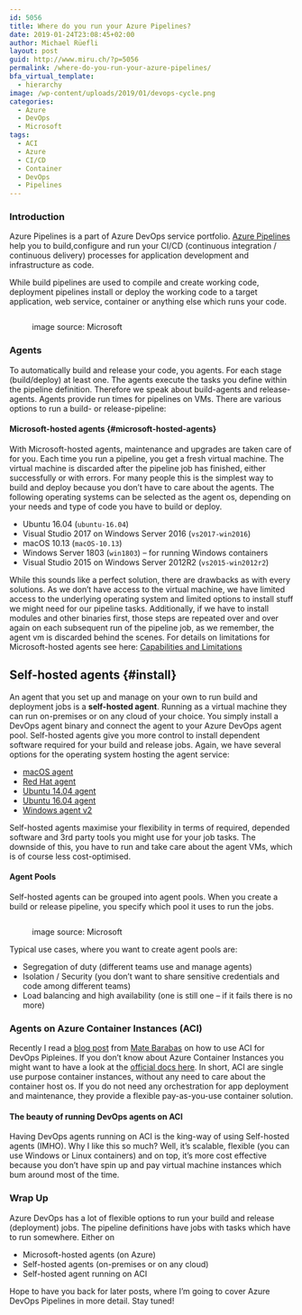 ```yaml
---
id: 5056
title: Where do you run your Azure Pipelines?
date: 2019-01-24T23:08:45+02:00
author: Michael Rüefli
layout: post
guid: http://www.miru.ch/?p=5056
permalink: /where-do-you-run-your-azure-pipelines/
bfa_virtual_template:
  - hierarchy
image: /wp-content/uploads/2019/01/devops-cycle.png
categories:
  - Azure
  - DevOps
  - Microsoft
tags:
  - ACI
  - Azure
  - CI/CD
  - Container
  - DevOps
  - Pipelines
---
```

### Introduction

Azure Pipelines is a part of Azure DevOps service portfolio. [Azure Pipelines](https://docs.microsoft.com/en-us/azure/devops/pipelines/index?view=vsts) help you to build,configure and run your CI/CD (continuous integration / continuous delivery) processes for application development and infrastructure as code.

While build pipelines are used to compile and create working code, deployment pipelines install or deploy the working code to a target application, web service, container or anything else which runs your code.<figure class="wp-block-image">

<img src="http://www.miru.ch/wp-content/uploads/2019/01/pipelines-image-designer.png" alt="" class="wp-image-5063" srcset="http://www.miru.ch/wp-content/uploads/2019/01/pipelines-image-designer.png 824w, http://www.miru.ch/wp-content/uploads/2019/01/pipelines-image-designer-300x131.png 300w, http://www.miru.ch/wp-content/uploads/2019/01/pipelines-image-designer-768x335.png 768w" sizes="(max-width: 824px) 100vw, 824px" /> <figcaption>image source: Microsoft</figcaption></figure> 

### Agents

To automatically build and release your code, you agents. For each stage (build/deploy) at least one. The agents execute the tasks you define within the pipeline definition. Therefore we speak about build-agents and release-agents. Agents provide run times for pipelines on VMs. There are various options to run a build- or release-pipeline:

#### Microsoft-hosted agents {#microsoft-hosted-agents}

With Microsoft-hosted agents, maintenance and upgrades are taken care of for you. Each time you run a pipeline, you get a fresh virtual machine. The virtual machine is discarded after the pipeline job has finished, either successfully or with errors. For many people this is the simplest way to build and deploy because you don&#8217;t have to care about the agents. The following operating systems can be selected as the agent os, depending on your needs and type of code you have to build or deploy.

  * Ubuntu 16.04 (`ubuntu-16.04`)
  * Visual Studio 2017 on Windows Server 2016 (`vs2017-win2016`)
  * macOS 10.13 (`macOS-10.13`)
  * Windows Server 1803 (`win1803`) &#8211; for running Windows containers
  * Visual Studio 2015 on Windows Server 2012R2 (`vs2015-win2012r2`)

While this sounds like a perfect solution, there are drawbacks as with every solutions. As we don&#8217;t have access to the virtual machine, we have limited access to the underlying operating system and limited options to install stuff we might need for our pipeline tasks. Additionally, if we have to install modules and other binaries first, those steps are repeated over and over again on each subsequent run of the pipeline job, as we remember, the agent vm is discarded behind the scenes. For details on limitations for Microsoft-hosted agents see here: [Capabilities and Limitations](https://docs.microsoft.com/en-us/azure/devops/pipelines/agents/hosted?view=vsts&tabs=yaml#capabilities-and-limitations)

## Self-hosted agents {#install}

An agent that you set up and manage on your own to run build and deployment jobs is a&nbsp;**self-hosted agent**. Running as a virtual machine they can run on-premises or on any cloud of your choice. You simply install a DevOps agent binary and connect the agent to your Azure DevOps agent pool. Self-hosted agents give you more control to install dependent software required for your build and release jobs. Again, we have several options for the operating system hosting the agent service:

  * [macOS agent](https://docs.microsoft.com/en-us/azure/devops/pipelines/agents/v2-osx?view=vsts)
  * [Red Hat agent](https://docs.microsoft.com/en-us/azure/devops/pipelines/agents/v2-linux?view=vsts)
  * [Ubuntu 14.04 agent](https://docs.microsoft.com/en-us/azure/devops/pipelines/agents/v2-linux?view=vsts)
  * [Ubuntu 16.04 agent](https://docs.microsoft.com/en-us/azure/devops/pipelines/agents/v2-linux?view=vsts)
  * [Windows agent v2](https://docs.microsoft.com/en-us/azure/devops/pipelines/agents/v2-windows?view=vsts)

Self-hosted agents maximise your flexibility in terms of required, depended software and 3rd party tools you might use for your job tasks. The downside of this, you have to run and take care about the agent VMs, which is of course less cost-optimised.

#### Agent Pools

Self-hosted agents can be grouped into agent pools. When you create a build or release pipeline, you specify which pool it uses to run the jobs.<figure class="wp-block-image">

<img src="http://www.miru.ch/wp-content/uploads/2019/01/Agents-pools-Azure-Pipelines-_-Microsoft-Docs.png" alt="" class="wp-image-5066" srcset="http://www.miru.ch/wp-content/uploads/2019/01/Agents-pools-Azure-Pipelines-_-Microsoft-Docs.png 543w, http://www.miru.ch/wp-content/uploads/2019/01/Agents-pools-Azure-Pipelines-_-Microsoft-Docs-300x280.png 300w" sizes="(max-width: 543px) 100vw, 543px" /> <figcaption>image source: Microsoft</figcaption></figure> 

Typical use cases, where you want to create agent pools are:

  * Segregation of duty (different teams use and manage agents)
  * Isolation / Security (you don&#8217;t want to share sensitive credentials and code among different teams)
  * Load balancing and high availability (one is still one &#8211; if it fails there is no more)

### Agents on Azure Container Instances (ACI)

Recently I read a [blog post](https://blogs.msdn.microsoft.com/devops/2019/01/07/azure-devops-agents-on-azure-container-instances-aci/) from [Mate Barabas](https://social.msdn.microsoft.com/profile/M%C3%A1t%C3%A9+Barab%C3%A1s) on how to use ACI for DevOps Pipleines. If you don&#8217;t know about Azure Container Instances you might want to have a look at the [official docs here](https://docs.microsoft.com/en-us/azure/container-instances/). In short, ACI are single use purpose container instances, without any need to care about the container host os. If you do not need any orchestration for app deployment and maintenance, they provide a flexible pay-as-you-use container solution.

#### The beauty of running DevOps agents on ACI

Having DevOps agents running on ACI is the king-way of using Self-hosted agents (IMHO). Why I like this so much? Well, it&#8217;s scalable, flexible (you can use Windows or Linux containers) and on top, it&#8217;s more cost effective because you don&#8217;t have spin up and pay virtual machine instances which bum around most of the time.

### Wrap Up

Azure DevOps has a lot of flexible options to run your build and release (deployment) jobs. The pipeline definitions have jobs with tasks which have to run somewhere. Either on

  * Microsoft-hosted agents (on Azure)
  * Self-hosted agents (on-premises or on any cloud)
  * Self-hosted agent running on ACI

Hope to have you back for later posts, where I&#8217;m going to cover Azure DevOps Pipelines in more detail. Stay tuned!